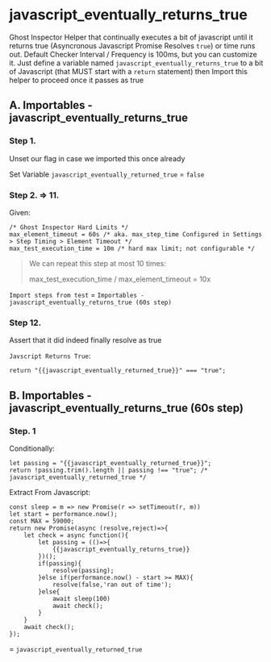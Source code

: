 # javascript_eventually_returns_true

Ghost Inspector Helper that continually executes a bit of javascript until it returns true (Asyncronous Javascript Promise Resolves `true`) or time runs out. Default Checker Interval / Frequency is 100ms, but you can customize it. Just define a variable named `javascript_eventually_returns_true` to a bit of Javascript (that MUST start with a `return` statement) then Import this helper to proceed once it passes as true

## A. Importables - javascript_eventually_returns_true

### Step 1.

Unset our flag in case we imported this once already

Set Variable `javascript_eventually_returned_true` = `false`

### Step 2. => 11.

Given:
```@javascript
/* Ghost Inspector Hard Limits */
max_element_timeout = 60s /* aka. max_step_time Configured in Settings > Step Timing > Element Timeout */
max_test_execution_time = 10m /* hard max limit; not configurable */
```

> We can repeat this step at most 10 times:
> 
> max_test_execution_time / max_element_timeout = 10x

`Import steps from test` = `Importables - javascript_eventually_returns_true (60s step)`

### Step 12.

Assert that it did indeed finally resolve as true

`Javscript Returns True`:
```@javascript
return "{{javascript_eventually_returned_true}}" === "true";
```

## B. Importables - javascript_eventually_returns_true (60s step)

### Step. 1

Conditionally:
```@javascript
let passing = "{{javascript_eventually_returned_true}}";
return !passing.trim().length || passing !== "true"; /* javascript_eventually_returned_true */
```

Extract From Javascript:
```@javascript
const sleep = m => new Promise(r => setTimeout(r, m))
let start = performance.now();
const MAX = 59000;
return new Promise(async (resolve,reject)=>{
    let check = async function(){
    	let passing = (()=>{
    	    {{javascript_eventually_returns_true}}
    	})();
    	if(passing){
    		resolve(passing);
    	}else if(performance.now() - start >= MAX){
    		resolve(false,'ran out of time');
    	}else{
    		await sleep(100)
    		await check();
    	}
    }
    await check();
});
```
= `javascript_eventually_returned_true`
